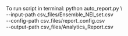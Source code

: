 
To run script in terminal:
python auto_report.py \  
  --input-path csv_files/Ensemble_NEI_set.csv \
  --config-path csv_files/report_config.csv \
  --output-path csv_files/Analytics_Report.csv